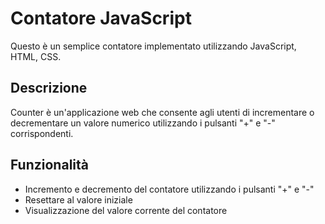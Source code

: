 # Contatore JavaScript

Questo è un semplice contatore implementato utilizzando JavaScript, HTML, CSS.

## Descrizione

Counter è un'applicazione web che consente agli utenti di incrementare o decrementare un valore numerico utilizzando i pulsanti "+" e "-" corrispondenti. 

## Funzionalità

- Incremento e decremento del contatore utilizzando i pulsanti "+" e "-"
- Resettare al valore iniziale
- Visualizzazione del valore corrente del contatore
